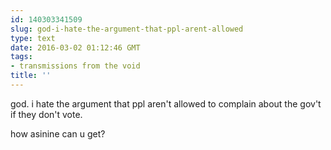 ```yaml
---
id: 140303341509
slug: god-i-hate-the-argument-that-ppl-arent-allowed
type: text
date: 2016-03-02 01:12:46 GMT
tags:
- transmissions from the void
title: ''
---
```


god. i hate the argument that ppl aren't allowed to complain about the gov't if they don't vote.

how asinine can u get?
